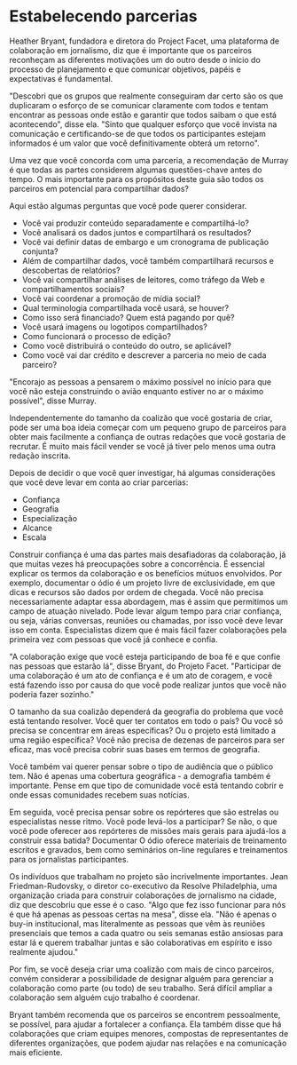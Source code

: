 # Estabelecendo parcerias

Heather Bryant, fundadora e diretora do Project Facet, uma plataforma de colaboração em jornalismo, diz que é importante que os parceiros reconheçam as diferentes motivações um do outro desde o início do processo de planejamento e que comunicar objetivos, papéis e expectativas é fundamental.

"Descobri que os grupos que realmente conseguiram dar certo são os que duplicaram o esforço de se comunicar claramente com todos e tentam encontrar as pessoas onde estão e garantir que todos saibam o que está acontecendo", disse ela. "Sinto que qualquer esforço que você invista na comunicação e certificando-se de que todos os participantes estejam informados é um valor que você definitivamente obterá um retorno".

Uma vez que você concorda com uma parceria, a recomendação de Murray é que todas as partes considerem algumas questões-chave antes do tempo. O mais importante para os propósitos deste guia são todos os parceiros em potencial para compartilhar dados?

Aqui estão algumas perguntas que você pode querer considerar.

* Você vai produzir conteúdo separadamente e compartilhá-lo?
* Você analisará os dados juntos e compartilhará os resultados?
* Você vai definir datas de embargo e um cronograma de publicação conjunta?
* Além de compartilhar dados, você também compartilhará recursos e descobertas de relatórios?
* Você vai compartilhar análises de leitores, como tráfego da Web e compartilhamentos sociais?
* Você vai coordenar a promoção de mídia social?
* Qual terminologia compartilhada você usará, se houver?
* Como isso será financiado? Quem está pagando por quê?
* Você usará imagens ou logotipos compartilhados?
* Como funcionará o processo de edição?
* Como você distribuirá o conteúdo do outro, se aplicável?
* Como você vai dar crédito e descrever a parceria no meio de cada parceiro?

"Encorajo as pessoas a pensarem o máximo possível no início para que você não esteja construindo o avião enquanto estiver no ar o máximo possível", disse Murray.

Independentemente do tamanho da coalizão que você gostaria de criar, pode ser uma boa ideia começar com um pequeno grupo de parceiros para obter mais facilmente a confiança de outras redações que você gostaria de recrutar. É muito mais fácil vender se você já tiver pelo menos uma outra redação inscrita.

Depois de decidir o que você quer investigar, há algumas considerações que você deve levar em conta ao criar parcerias:

* Confiança
* Geografia
* Especialização
* Alcance
* Escala

Construir confiança é uma das partes mais desafiadoras da colaboração, já que muitas vezes há preocupações sobre a concorrência. É essencial explicar os termos da colaboração e os benefícios mútuos envolvidos. Por exemplo, documentar o ódio é um projeto livre de exclusividade, em que dicas e recursos são dados por ordem de chegada. Você não precisa necessariamente adaptar essa abordagem, mas é assim que permitimos um campo de atuação nivelado. Pode levar algum tempo para criar confiança, ou seja, várias conversas, reuniões ou chamadas, por isso você deve levar isso em conta. Especialistas dizem que é mais fácil fazer colaborações pela primeira vez com pessoas que você já conhece e confia.

"A colaboração exige que você esteja participando de boa fé e que confie nas pessoas que estarão lá", disse Bryant, do Projeto Facet. "Participar de uma colaboração é um ato de confiança e é um ato de coragem, e você está fazendo isso por causa do que você pode realizar juntos que você não poderia fazer sozinho."

O tamanho da sua coalizão dependerá da geografia do problema que você está tentando resolver. Você quer ter contatos em todo o país? Ou você só precisa se concentrar em áreas específicas? Ou o projeto está limitado a uma região específica? Você não precisa de dezenas de parceiros para ser eficaz, mas você precisa cobrir suas bases em termos de geografia.

Você também vai querer pensar sobre o tipo de audiência que o público tem. Não é apenas uma cobertura geográfica - a demografia também é importante. Pense em que tipo de comunidade você está tentando cobrir e onde essas comunidades recebem suas notícias.

Em seguida, você precisa pensar sobre os repórteres que são estrelas ou especialistas nesse ritmo. Você pode levá-los a participar? Se não, o que você pode oferecer aos repórteres de missões mais gerais para ajudá-los a construir essa batida? Documentar O ódio oferece materiais de treinamento escritos e gravados, bem como seminários on-line regulares e treinamentos para os jornalistas participantes.

Os indivíduos que trabalham no projeto são incrivelmente importantes. Jean Friedman-Rudovsky, o diretor co-executivo da Resolve Philadelphia, uma organização criada para construir colaborações de jornalismo na cidade, diz que descobriu que esse é o caso. "Algo que fez isso funcionar para nós é que há apenas as pessoas certas na mesa", disse ela. "Não é apenas o buy-in institucional, mas literalmente as pessoas que vêm às reuniões presenciais que temos a cada quatro ou seis semanas estão ansiosas para estar lá e querem trabalhar juntas e são colaborativas em espírito e isso realmente ajudou."

Por fim, se você deseja criar uma coalizão com mais de cinco parceiros, convém considerar a possibilidade de designar alguém para gerenciar a colaboração como parte \(ou todo\) de seu trabalho. Será difícil ampliar a colaboração sem alguém cujo trabalho é coordenar.

Bryant também recomenda que os parceiros se encontrem pessoalmente, se possível, para ajudar a fortalecer a confiança. Ela também disse que há colaborações que criam equipes menores, compostas de representantes de diferentes organizações, que podem ajudar nas relações e na comunicação mais eficiente.

